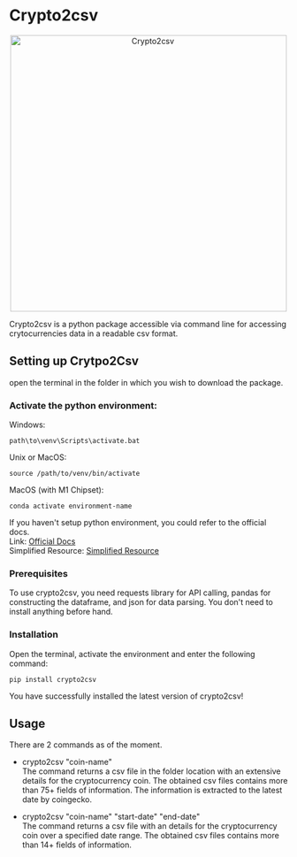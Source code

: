 # Crypto2csv

<p align="center">
  <img src="https://user-images.githubusercontent.com/58286330/188595309-6f7c6adb-ad2b-4196-b000-6200c93ee3ae.png" width="500" title="Crypto2csv">
</p>

Crypto2csv is a python package accessible via command line for accessing crytocurrencies data in a readable csv format. 

## Setting up Crytpo2Csv

open the terminal in the folder in which you wish to download the package. 

### Activate the python environment:

Windows: 
```
path\to\venv\Scripts\activate.bat
```

Unix or MacOS:
```
source /path/to/venv/bin/activate
```

MacOS (with M1 Chipset):
```
conda activate environment-name
```

If you haven't setup python environment, you could refer to the official docs. <br />
Link: [Official Docs](https://docs.python.org/3/tutorial/venv.html) <br />
Simplified Resource: [Simplified Resource](https://uoa-eresearch.github.io/eresearch-cookbook/recipe/2014/11/26/python-virtual-env/) <br />

### Prerequisites
To use crypto2csv, you need requests library for API calling, pandas for constructing the dataframe, and json for data parsing. 
You don't need to install anything before hand. 

### Installation
Open the terminal, activate the environment and enter the following command:
```
pip install crypto2csv
```
You have successfully installed the latest version of crypto2csv! 


## Usage
There are 2 commands as of the moment. <br />
- crypto2csv "coin-name" <br />
The command returns a csv file in the folder location with an extensive details for the cryptocurrency coin. 
The obtained csv files contains more than 75+ fields of information. The information is extracted to the latest date by coingecko. 

- crypto2csv "coin-name" "start-date" "end-date" <br />
The command returns a csv file with an details for the cryptocurrency coin over a specified date range. 
The obtained csv files contains more than 14+ fields of information. 





